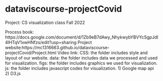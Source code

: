# dataviscourse-projectCovid
Project: CS visualization class Fall 2022

<Link>
Process book: https://docs.google.com/document/d/1Zb9eB7dAwy_NhykwybYBVYcSgpJdI4lHTqV1xwHNfzs/edit?usp=sharing
Project website:https://mc1316663.github.io/dataviscourse-projectCovid/Project.html
Video link:

<Description>
CSS: the folder includes style and layout of our website.
data: the folder includes data we processed and used for visualization.
figs: the folder includes graphics we used for visualization.
js: the folder includes javascript codes for visualization.

<library we employed>
1) Google map api
2) D3.js

